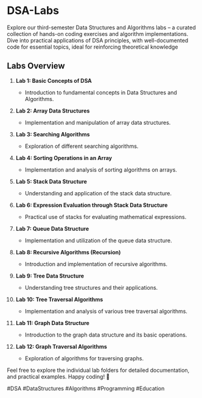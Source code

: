 # DSA-Labs
Explore our third-semester Data Structures and Algorithms labs – a curated collection of hands-on coding exercises and algorithm implementations. 
Dive into practical applications of DSA principles, with well-documented code for essential topics, ideal for reinforcing theoretical knowledge

## Labs Overview

1. **Lab 1: Basic Concepts of DSA**
   - Introduction to fundamental concepts in Data Structures and Algorithms.

2. **Lab 2: Array Data Structures**
   - Implementation and manipulation of array data structures.

3. **Lab 3: Searching Algorithms**
   - Exploration of different searching algorithms.

4. **Lab 4: Sorting Operations in an Array**
   - Implementation and analysis of sorting algorithms on arrays.

5. **Lab 5: Stack Data Structure**
   - Understanding and application of the stack data structure.

6. **Lab 6: Expression Evaluation through Stack Data Structure**
   - Practical use of stacks for evaluating mathematical expressions.

7. **Lab 7: Queue Data Structure**
   - Implementation and utilization of the queue data structure.

8. **Lab 8: Recursive Algorithms (Recursion)**
   - Introduction and implementation of recursive algorithms.

9. **Lab 9: Tree Data Structure**
   - Understanding tree structures and their applications.

10. **Lab 10: Tree Traversal Algorithms**
    - Implementation and analysis of various tree traversal algorithms.

11. **Lab 11: Graph Data Structure**
    - Introduction to the graph data structure and its basic operations.

12. **Lab 12: Graph Traversal Algorithms**
    - Exploration of algorithms for traversing graphs.

Feel free to explore the individual lab folders for detailed documentation, and practical examples. Happy coding! 🚀

#DSA #DataStructures #Algorithms #Programming #Education

